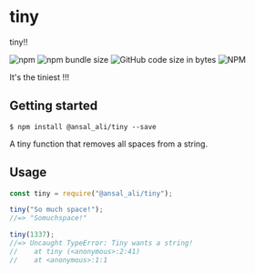 # tiny

tiny!!

![npm](https://img.shields.io/npm/v/@ansal_ali/tiny.svg) ![npm bundle size](https://img.shields.io/bundlephobia/min/@ansal_ali/tiny.svg) ![GitHub code size in bytes](https://img.shields.io/github/languages/code-size/ansalibrahim/tiny.svg) ![NPM](https://img.shields.io/npm/l/@ansal_ali/tiny.svg)

It's the tiniest !!!

## Getting started

`$ npm install @ansal_ali/tiny --save`

A tiny function that removes all spaces from a string.

## Usage

```js
const tiny = require("@ansal_ali/tiny");

tiny("So much space!");
//=> "Somuchspace!"

tiny(1337);
//=> Uncaught TypeError: Tiny wants a string!
//    at tiny (<anonymous>:2:41)
//    at <anonymous>:1:1
```

